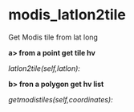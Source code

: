# modis_latlon2tile
Get Modis tile from lat long

**a> from a point get tile hv**
  
*latlon2tile(self,latlon):*  
     
        
**b> fron a polygon get hv list**  

*getmodistiles(self,coordinates):*  
      
